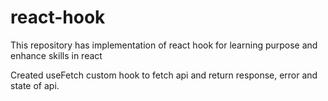# react-hook
This repository has implementation of react hook for learning purpose and enhance skills in react

Created useFetch custom hook to fetch api and return response, error and state of api.
